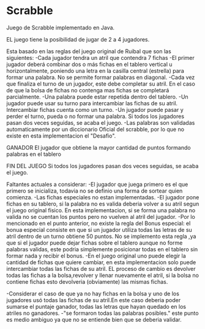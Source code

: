 # Scrabble


Juego de Scrabble implementado en Java.


EL juego tiene la posibilidad de jugar de 2 a 4 jugadores. 

Esta basado en las reglas del juego original de Ruibal que son las siguientes:
  -Cada jugador tendra un atril que contendra 7 fichas
  -El primer jugador deberá combinar dos o más fichas en el tablero vertical u horizontalmente, poniendo una letra en la casilla
   central (estrella) para formar una palabra. No se permite formar
   palabras en diagonal.
  -Cada vez que finaliza el turno de un jugador, este debe completar su atril. En el caso de que la bolsa de fichas no contenga mas fichas se completará
   parcialmente.
  -Una palabra puede estar repetida dentro del tablero.
  -Un jugador puede usar su turno para intercambiar las fichas de su atril. Intercambiar fichas cuenta como
   un turno.
  -Un jugador puede pasar y perder el turno, pueda o no formar
   una palabra. Si todos los jugadores pasan dos veces seguidas,
   se acaba el juego.
  -Las palabras son validadas automaticamente por un diccionario Oficial del scrabble, por lo que no existe en esta implementacion el "Desafio".

  GANADOR
  El jugador que obtiene la mayor cantidad de puntos formando palabras en el
  tablero

  FIN DEL JUEGO
   Si todos los jugadores pasan dos veces seguidas, se acaba el juego. 

Faltantes actuales a considerar:
-El jugador que juega primero es el que primero se inicializa, todavia no se definio una forma de sortear quien comienza.
-Las fichas especiales no estan implementadas.
-El jugador pone fichas en su tablero, si la palabra no es valida deberia volver a su atril segun el juego original fisico. En esta implementacion,
 si se forma una palabra no valida no se cuentan los puntos pero no vuelven al atril del jugador.
-Por lo mencionado en el punto anterior, no existe la regla del Bonus especial: el bonua especial consiste en que si un jugador utiliza todas
 las letras  de su atril dentro de un turno obtiene 50 puntos. No se implemento esta regla ,ya que si el jugador puede dejar fichas sobre el tablero aunque
 no forme palabras validas, este podria simplemente posicionar todas en el tablero sin formar nada y recibir el bonus.
-En el juego original uno puede elegir la cantidad de fichas que quiere cambiar, en esta implementacion solo puede intercambiar todas las fichas de su atril.
 EL proceso de cambio es devolver todas las fichas a la bolsa,revolver y llenar nuevamente el atril, si la bolsa no contiene fichas esto devolveria 
 (obviamente) las mismas fichas.

-Considerar el caso de que ya no hay fichas en la bolsa y uno de los jugadores usó todas las fichas de su atril.En este caso deberia poder
 sumarse el puntaje ganador, todas las letras que hayan quedado en los atriles no ganadores.
 -"se formaron todas las palabras posibles." este punto es medio ambiguo ya que no se entiende bien que se deberia validar.



